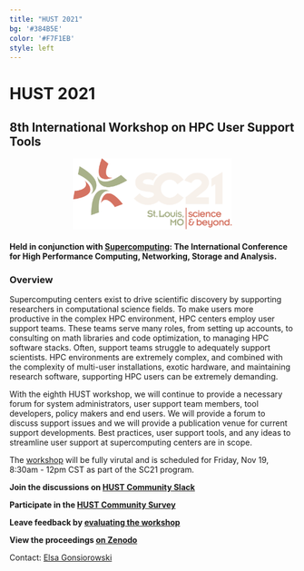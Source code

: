 ```yaml
---
title: "HUST 2021"
bg: '#384B5E'
color: '#F7F1EB'
style: left
---
```


# **HUST 2021**
## 8th International Workshop on HPC User Support Tools

<div style="text-align:center;">
  <span class="fa-stack subtlecircle" style="font-size:64px; background:rgba(0,128,0,0.1)">
    <i class="fa fa-circle fa-stack-2x text-bluegrey"></i>
    <i class="fa fa-wrench fa-stack-1x text-green"></i>
  </span>
</div>

<!-- ## St. Louis, MO, USA.-->

<div style="text-align:center;">
  <a href="http://sc21.supercomputing.org"><img src="/img/sc21_h_colorondark@4x.png" style="width: 280px;"/></a>
<!--  &nbsp;  &nbsp;  &nbsp;  &nbsp;-->

<!--
  <a href="https://tc.computer.org/tchpc/"><img src="/img/tchpc_logo_cmyk.png" style="width: 260px;"/></a>
-->
</div>


#### Held in conjunction with [Supercomputing](http://sc21.supercomputing.org):  The International Conference for High Performance Computing, Networking, Storage and Analysis.

### Overview
Supercomputing centers exist to drive scientific discovery by supporting researchers in
computational science fields.  To make users more productive in the complex HPC
environment, HPC centers employ user support teams.  These teams
serve many roles, from setting up accounts, to consulting on math libraries and code
optimization, to managing HPC software stacks.
Often, support teams struggle to adequately support scientists.
HPC environments are extremely complex, and combined with
the complexity of multi-user installations, exotic hardware, and maintaining
research software, supporting HPC users can be extremely demanding.

With the eighth HUST workshop, we will continue to provide a necessary forum for
system administrators, user support team members, tool developers, policy makers and
end users.  We will provide a forum to discuss support issues and we will
provide a publication venue for current support developments.  Best practices,
user support tools, and any ideas to streamline user support at supercomputing
centers are in scope.


The [workshop](https://sc21.supercomputing.org/session/?sess=sess113) will be fully virutal and is scheduled for Friday, Nov 19, 8:30am - 12pm CST as part of the SC21 program.

**Join the discussions on [HUST Community Slack](https://join.slack.com/t/hpcusersupporttools/shared_invite/zt-izzppzj7-KimN1u9oLCGaYE1TN1eeDg)**

**Participate in the [HUST Community Survey](https://forms.gle/941eEy5dJYiGzZ4E6)**

**Leave feedback by [evaluating the workshop](https://submissions.supercomputing.org/?page=SessionEval&new_year=sc21&id=sess511)**

**View the proceedings [on Zenodo](https://zenodo.org/communities/hust-2021/)**

Contact: <a href="mailto:gonsiorowski1@llnl.gov">Elsa Gonsiorowski</a>
